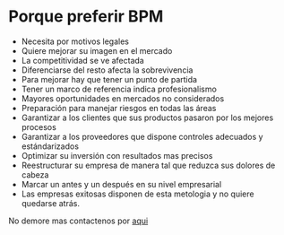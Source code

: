 # Porque preferir BPM

+ Necesita por motivos legales
+ Quiere mejorar su imagen en el mercado
+ La competitividad se ve afectada
+ Diferenciarse del resto afecta la sobrevivencia
+ Para mejorar hay que tener un punto de partida
+ Tener un marco de referencia indica profesionalismo
+ Mayores oportunidades en mercados no considerados
+ Preparación para manejar riesgos en todas las áreas
+ Garantizar a los clientes que sus productos pasaron por los mejores procesos
+ Garantizar a los proveedores que dispone controles adecuados y estándarizados
+ Optimizar su inversión con resultados mas precisos
+ Reestructurar su empresa de manera tal que reduzca sus dolores de cabeza
+ Marcar un antes y un después en su nivel empresarial
+ Las empresas exitosas disponen de esta metologia y no quiere quedarse atrás. 

No demore mas contactenos por [aqui](./contacto.md)
